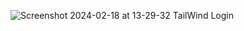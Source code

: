 ![Screenshot 2024-02-18 at 13-29-32 TailWind Login](https://github.com/DasunDK/TailwindCss-Lgin-and-card/assets/98402154/a51979af-015b-43fd-95d9-d6d24a2dd445)

